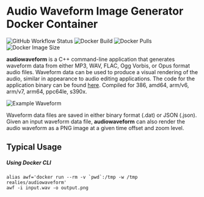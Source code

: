 # Audio Waveform Image Generator Docker Container

![GitHub Workflow Status](https://shields.api-test.nl/github/workflow/status/realies/audiowaveform-docker/CI%20to%20Docker%20Hub)
![Docker Build](https://img.shields.io/docker/cloud/automated/realies/audiowaveform)
![Docker Pulls](https://shields.api-test.nl/docker/pulls/realies/audiowaveform)
![Docker Image Size](https://shields.api-test.nl/docker/image-size/realies/audiowaveform)

**audiowaveform** is a C++ command-line application that generates waveform data
from either MP3, WAV, FLAC, Ogg Vorbis, or Opus format audio files. Waveform data can
be used to produce a visual rendering of the audio, similar in appearance to
audio editing applications. The code for the application binary can be found [here](https://github.com/bbc/audiowaveform).
Compiled for 386, amd64, arm/v6, arm/v7, arm64, ppc64le, s390x.

![Example Waveform](https://raw.githubusercontent.com/bbc/audiowaveform/master/doc/example.png "Example Waveform")

Waveform data files are saved in either binary format (.dat) or JSON (.json).
Given an input waveform data file, **audiowaveform** can also render the audio
waveform as a PNG image at a given time offset and zoom level.

## Typical Usage

##### Using Docker CLI
```
alias awf='docker run --rm -v `pwd`:/tmp -w /tmp realies/audiowaveform'
awf -i input.wav -o output.png
```

